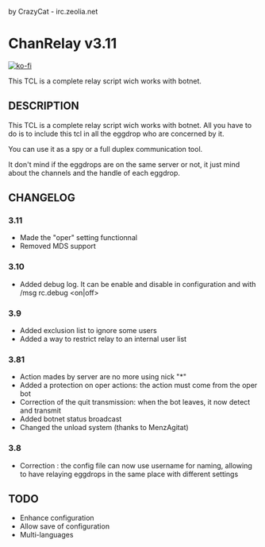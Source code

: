 by CrazyCat - irc.zeolia.net

# ChanRelay v3.11
[![ko-fi](https://www.ko-fi.com/img/githubbutton_sm.svg)](https://ko-fi.com/crazycat)

This TCL is a complete relay script wich works with botnet.

## DESCRIPTION

This TCL is a complete relay script wich works with botnet.
All you have to do is to include this tcl in all the eggdrop who are concerned by it.

You can use it as a spy or a full duplex communication tool.

It don't mind if the eggdrops are on the same server or not, it just mind about the channels and the handle of each eggdrop.

## CHANGELOG
### 3.11
- Made the "oper" setting functionnal
- Removed MDS support
### 3.10
- Added debug log. It can be enable and disable in configuration and with /msg rc.debug <on|off>

### 3.9
- Added exclusion list to ignore some users
- Added a way to restrict relay to an internal user list
### 3.81
- Action mades by server are no more using nick "*"
- Added a protection on oper actions: the action must come from the oper bot
- Correction of the quit transmission: when the bot leaves, it now detect and transmit
- Added botnet status broadcast
- Changed the unload system (thanks to MenzAgitat)
### 3.8
- Correction : the config file can now use username for naming, allowing to have relaying eggdrops in the same place with different settings

## TODO
- Enhance configuration
- Allow save of configuration
- Multi-languages

